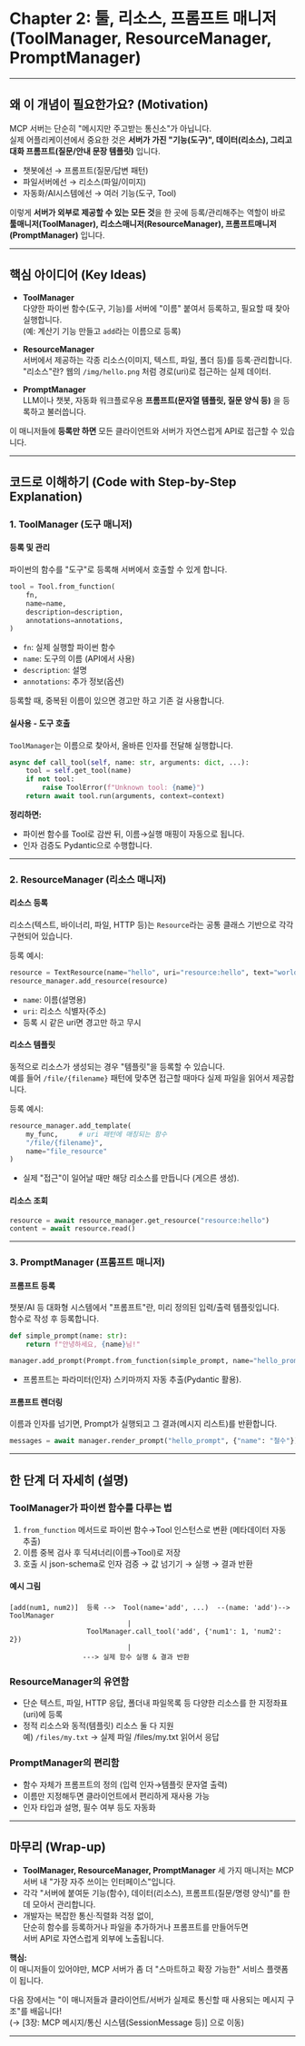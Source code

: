 # Chapter 2: 툴, 리소스, 프롬프트 매니저 (ToolManager, ResourceManager, PromptManager)

---

## 왜 이 개념이 필요한가요? (Motivation)

MCP 서버는 단순히 "메시지만 주고받는 통신소"가 아닙니다.  
실제 어플리케이션에서 중요한 것은 **서버가 가진 "기능(도구)", 데이터(리소스), 그리고 대화 프롬프트(질문/안내 문장 템플릿)** 입니다.

- 챗봇에선 → 프롬프트(질문/답변 패턴)
- 파일서버에선 → 리소스(파일/이미지)
- 자동화/AI시스템에선 → 여러 기능(도구, Tool)

이렇게 **서버가 외부로 제공할 수 있는 모든 것**을 한 곳에 등록/관리해주는 역할이 바로  
**툴매니저(ToolManager), 리소스매니저(ResourceManager), 프롬프트매니저(PromptManager)** 입니다.

---

## 핵심 아이디어 (Key Ideas)

- **ToolManager**  
  다양한 파이썬 함수(도구, 기능)를 서버에 "이름" 붙여서 등록하고, 필요할 때 찾아 실행합니다.  
  (예: 계산기 기능 만들고 `add`라는 이름으로 등록)

- **ResourceManager**  
  서버에서 제공하는 각종 리소스(이미지, 텍스트, 파일, 폴더 등)를 등록·관리합니다.  
  "리소스"란? 웹의 `/img/hello.png` 처럼 경로(uri)로 접근하는 실제 데이터.

- **PromptManager**  
  LLM이나 챗봇, 자동화 워크플로우용 **프롬프트(문자열 템플릿, 질문 양식 등)** 을 등록하고 불러씁니다.

이 매니저들에 **등록만 하면** 모든 클라이언트와 서버가 자연스럽게 API로 접근할 수 있습니다.

---

## 코드로 이해하기 (Code with Step-by-Step Explanation)

### 1. ToolManager (도구 매니저)

#### 등록 및 관리

파이썬의 함수를 "도구"로 등록해 서버에서 호출할 수 있게 합니다.

```python
tool = Tool.from_function(
    fn,
    name=name,
    description=description,
    annotations=annotations,
)
```

- `fn`: 실제 실행할 파이썬 함수
- `name`: 도구의 이름 (API에서 사용)
- `description`: 설명
- `annotations`: 추가 정보(옵션)

등록할 때, 중복된 이름이 있으면 경고만 하고 기존 걸 사용합니다.

#### 실사용 - 도구 호출

`ToolManager`는 이름으로 찾아서, 올바른 인자를 전달해 실행합니다.

```python
async def call_tool(self, name: str, arguments: dict, ...):
    tool = self.get_tool(name)
    if not tool:
        raise ToolError(f"Unknown tool: {name}")
    return await tool.run(arguments, context=context)
```

**정리하면:**  
- 파이썬 함수를 Tool로 감싼 뒤, 이름→실행 매핑이 자동으로 됩니다.
- 인자 검증도 Pydantic으로 수행합니다.

---

### 2. ResourceManager (리소스 매니저)

#### 리소스 등록

리소스(텍스트, 바이너리, 파일, HTTP 등)는 `Resource`라는 공통 클래스 기반으로 각각 구현되어 있습니다.

등록 예시:

```python
resource = TextResource(name="hello", uri="resource:hello", text="world!")
resource_manager.add_resource(resource)
```

- `name`: 이름(설명용)
- `uri`: 리소스 식별자(주소)
- 등록 시 같은 uri면 경고만 하고 무시

#### 리소스 템플릿

동적으로 리소스가 생성되는 경우 "템플릿"을 등록할 수 있습니다.  
예를 들어 `/file/{filename}` 패턴에 맞추면 접근할 때마다 실제 파일을 읽어서 제공합니다.

등록 예시:

```python
resource_manager.add_template(
    my_func,     # uri 패턴에 매칭되는 함수
    "/file/{filename}",
    name="file_resource"
)
```

- 실제 "접근"이 일어날 때만 해당 리소스를 만듭니다 (게으른 생성).

#### 리소스 조회

```python
resource = await resource_manager.get_resource("resource:hello")
content = await resource.read()
```

---

### 3. PromptManager (프롬프트 매니저)

#### 프롬프트 등록

챗봇/AI 등 대화형 시스템에서 "프롬프트"란, 미리 정의된 입력/출력 템플릿입니다.  
함수로 작성 후 등록합니다.

```python
def simple_prompt(name: str):
    return f"안녕하세요, {name}님!"

manager.add_prompt(Prompt.from_function(simple_prompt, name="hello_prompt"))
```

- 프롬프트는 파라미터(인자) 스키마까지 자동 추출(Pydantic 활용).

#### 프롬프트 렌더링

이름과 인자를 넘기면, Prompt가 실행되고 그 결과(메시지 리스트)를 반환합니다.

```python
messages = await manager.render_prompt("hello_prompt", {"name": "철수"})
```

---

## 한 단계 더 자세히 (설명)

### ToolManager가 파이썬 함수를 다루는 법

1. `from_function` 메서드로 파이썬 함수→Tool 인스턴스로 변환 (메타데이터 자동 추출)
2. 이름 중복 검사 후 딕셔너리(이름→Tool)로 저장
3. 호출 시 json-schema로 인자 검증 → 값 넘기기 → 실행 → 결과 반환

#### 예시 그림
```
[add(num1, num2)]  등록 -->  Tool(name='add', ...)  --(name: 'add')-->  ToolManager
                             |
                   ToolManager.call_tool('add', {'num1': 1, 'num2': 2})
                             |
                  ---> 실제 함수 실행 & 결과 반환
```

### ResourceManager의 유연함

- 단순 텍스트, 파일, HTTP 응답, 폴더내 파일목록 등 다양한 리소스를 한 지정좌표(uri)에 등록
- 정적 리소스와 동적(템플릿) 리소스 둘 다 지원  
  예) `/files/my.txt` → 실제 파일 /files/my.txt 읽어서 응답

### PromptManager의 편리함

- 함수 자체가 프롬프트의 정의 (입력 인자→템플릿 문자열 출력)
- 이름만 지정해두면 클라이언트에서 편리하게 재사용 가능
- 인자 타입과 설명, 필수 여부 등도 자동화

---

## 마무리 (Wrap-up)

- **ToolManager, ResourceManager, PromptManager** 세 가지 매니저는 MCP 서버 내 "가장 자주 쓰이는 인터페이스"입니다.
- 각각 "서버에 붙여둔 기능(함수), 데이터(리소스), 프롬프트(질문/명령 양식)"를 한데 모아서 관리합니다.
- 개발자는 복잡한 통신·직렬화 걱정 없이,  
  단순히 함수를 등록하거나 파일을 추가하거나 프롬프트를 만들어두면  
  서버 API로 자연스럽게 외부에 노출됩니다.

**핵심:**  
이 매니저들이 있어야만, MCP 서버가 좀 더 "스마트하고 확장 가능한" 서비스 플랫폼이 됩니다.

다음 장에서는 "이 매니저들과 클라이언트/서버가 실제로 통신할 때 사용되는 메시지 구조"를 배웁니다!  
(→ [3장: MCP 메시지/통신 시스템(SessionMessage 등)] 으로 이동)

---